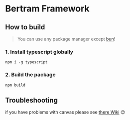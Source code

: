 # Bertram Framework

## How to build
>You can use any package manager except [bun](https://bun.sh)!

### 1. Install typescript globally
```
npm i -g typescript
```

### 2. Build the package
```
npm build
```

## Troubleshooting
if you have problems with canvas please see [there Wiki](https://github.com/Automattic/node-canvas/wiki/_pages) 😉
